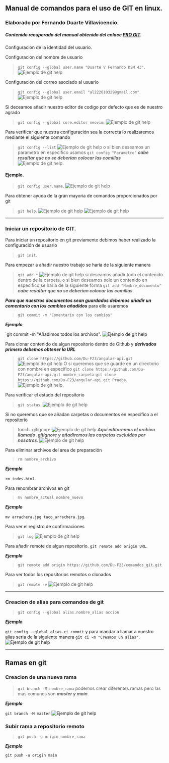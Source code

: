## Manual de comandos para el uso de GIT en linux.
### Elaborado por Fernando Duarte Villavicencio.

##### Contenido recuperado del manual obtenido del enlace [PRO GIT](https://github.com/progit/progit2-es/releases/download/2.1.23/progit.pdf).

Configuracion de la identidad del usuario.

Configuración del nombre de usuario
>`git config --global user.name "Duarte V Fernando DSM 43"`.
![Ejemplo de git help](user.png)

Configuración del correo asociado al usuario
>`git config --global user.email "al222010329@gmail.com"`.
![Ejemplo de git help](email.png)

Si deceamos añadir nuestro editor de codigo por defecto que es de nuestro agrado 
>`git config --global core.editor neovim`.
![Ejemplo de git help](editor.png)

Para verificar que nuestra configuración sea la correcta lo realizaremos mediante el siguiente comando 
>`git config --list`
![Ejemplo de git help](config.png)
 o si bien deseamos un parametro en especifico usamos
 >`git config "Parametro"` __*cabe resaltar que no se deberian colocar las comillas*__
 ![Ejemplo de git help](config_list.png).

#### Ejemplo.
>`git config user.name`.
![Ejemplo de git help](config_parametro.png)

Para obtener ayuda de la gran mayoria de comandos proporcionados por git 
>`git help`. 
![Ejemplo de git help](git_help1.png)
![Ejemplo de git help](git_help2.png)


_______________________________________________________


### Iniciar un repositorio de GIT.

Para iniciar un repositorio en git previamente debimos haber realizado la configuración de usuario
>`git init`.

Para empezar a añadir nuestro trabajo se haria de la siguiente manera
>`git add *` 
![Ejemplo de git help](add.png)
si deseamos añadir todo el contenido dentro de la carpeta, o si bien deseamos solo un contenido en especifico se haria de la siguiente forma 
>`git add "Nombre_documento"` 
__*cabe resaltar que no se deberian colocar las comillas*__.

__*Para que nuestros documentos sean guardados debemos añadir un comentario con los cambios añadidos*__ para ello usaremos 
>`git commit -m "Comentario con los cambios"`

__*Ejemplo*__

`git commit -m "Añadimos todos los archivos". ![Ejemplo de git help](commit.png)

Para clonar contenido de algun repositorio dentro de Github y __*derivados primero debemos obtener la URL*__
>`git clone https://github.com/Du-F23/angular-api.git` ![Ejemplo de git help](clone.png)
O si queremos que se guarde en un directorio con nombre en especifico `git clone https://github.com/Du-F23/angular-api.git nombre_carpeta`
>`git clone https://github.com/Du-F23/angular-api.git Prueba`.
![Ejemplo de git help](clone_carpeta.png).

Para verificar el estado del repositorio
>`git status`.
![Ejemplo de git help](status.png)

Si no queremos que se añadan carpetas o documentos en especifico a el repositorio

>touch .gitignore 
![Ejemplo de git help](gitignore.png)
__*Aqui editaremos el archivo llamado .gitignore y añadiremos las carpetas excluidas por nosotros*__.
![Ejemplo de git help](gitignore_ejemplo.png)

Para eliminar archivos del area de preparación 
>`rm nombre_archivo`

__*Ejemplo*__

`rm indes.html`.

Para renombrar archivos en git 
>`mv nombre_actual nombre_nuevo`

__*Ejemplo*__

`mv arrachera.jpg taco_arrachera.jpg`.

Para ver el registro de confirmaciones 
>`git log`
![Ejemplo de git help](log.png)

Para añadir remote de algun repositorio.
`git remote add origin URL`.

__*Ejemplo*__
>`git remote add origin https://github.com/Du-F23/comandos_git.git`

Para ver todos los repositorios remotos o clonados
>`git remote -v`
![Ejemplo de git help](remote.png)

______________________________________

### Creacion de alias para comandos de git

>`git config --global alias.nombre_alias accion`

__*Ejemplo*__

`git config --global alias.ci commit`
y para mandar a llamar a nuestro alias seria de la siguiente manera
`git ci -m "Creamos un alias"`. 
![Ejemplo de git help](alias.png)

________________________________________

## Ramas en git

### Creacion de una nueva rama

>`git branch -M nombre_rama` 
podemos crear diferentes ramas pero las mas comunes son __*master y main*__.

__*Ejemplo*__ 

`git branch -M master`
![Ejemplo de git help](branch.png)

### Subir rama a repositorio remoto 
>`git push -u origin nombre_rama`

__*Ejemplo*__

`git push -u origin main`
